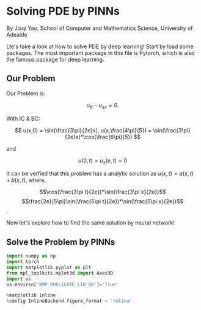 # Solving PDE by PINNs

By Jiaqi Yao, School of Computer and Mathematics Science, University of Adeaide

Lte's take a look at how to solve PDE by deep learning! Start by load some packages. The most important package in this file is Pytorch, which is also the famous package for deep learning.

## Our Problem

Our Problem is:

$$
u_{tt} - u_{xx} = 0.
$$

With IC & BC:

$$
u(x,0) = \sin(\frac{3\pi}{2e}x), u(x,\frac{4\pi}{5}) = \sin(\frac{3\pi}{2e}x)*\cos(\frac{6\pi}{5})
$$

and 

$$
u(0,t) = u_x(e,t) = 0
$$


It can be verfied that this problem has a analytic solution as $u(x,t) = a(x,t) + b(x,t)$, where, 

$$\cos(\frac{3\pi t}{2e})*\sin(\frac{3\pi x}{2e})$$ 
$$\frac{2e}{5\pi}\sin(\frac{5\pi t}{2e})*\sin(\frac{5\pi x}{2e})$$.


Now let's explore how to find the same solution by neural network!

## Solve the Problem by PINNs

```Python
import numpy as np
import torch              
import matplotlib.pyplot as plt
from mpl_toolkits.mplot3d import Axes3D
import os
os.environ['KMP_DUPLICATE_LIB_OK']='True'

%matplotlib inline
%config InlineBackend.figure_format = 'retina'
```
